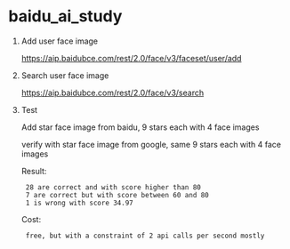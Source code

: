 # baidu_ai_study

1. Add user face image

	https://aip.baidubce.com/rest/2.0/face/v3/faceset/user/add
	
2. Search user face image

	https://aip.baidubce.com/rest/2.0/face/v3/search
	
3. Test

	Add star face image from baidu, 9 stars each with 4 face images
	
	verify with star face image from google, same 9 stars each with 4 face images
	
	Result:
	
		28 are correct and with score higher than 80
		7 are correct but with score between 60 and 80
		1 is wrong with score 34.97

	Cost:
	
		free, but with a constraint of 2 api calls per second mostly